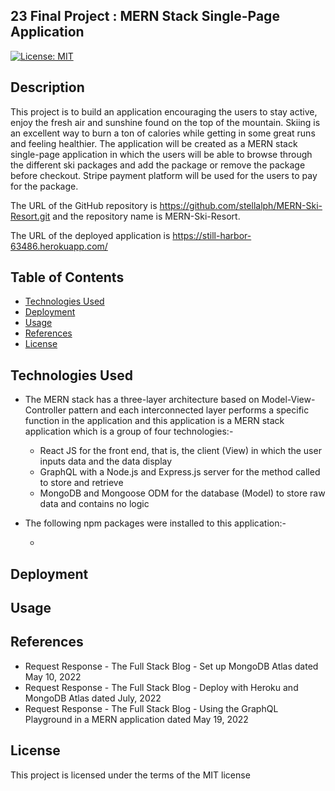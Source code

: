 ## 23 Final Project : MERN Stack Single-Page Application

[![License: MIT](https://img.shields.io/badge/License-MIT-yellow.svg)](https://opensource.org/licenses/MIT)



## Description

This project is to build an application encouraging the users to stay active, enjoy the fresh air and sunshine found on the top of the mountain. Skiing is an excellent way to burn a ton of calories while getting in some great runs and feeling healthier. The application will be created as  a MERN stack single-page application in which the users will be able to browse through the different ski packages and add the package or remove the package before checkout.  Stripe payment platform will be used for the users to pay for the package.

The URL of the GitHub repository is https://github.com/stellalph/MERN-Ski-Resort.git and the repository name is MERN-Ski-Resort.

The URL of the deployed application is https://still-harbor-63486.herokuapp.com/

## Table of Contents

- [Technologies Used](#technologies-used)
- [Deployment](#deployment)
- [Usage](#usage)
- [References](#references)
- [License](#license)

## Technologies Used

*   The MERN stack has a three-layer architecture based on Model-View-Controller pattern and each interconnected layer performs a specific function in the application and this application is a MERN stack application which is a group of four technologies:-

    *    React JS for the front end, that is, the client (View) in which the user inputs data and the data display
    *   GraphQL with a Node.js and Express.js server for the method called to store and retrieve
    *   MongoDB and Mongoose ODM for the database (Model) to store raw data and contains no logic

*   The following npm packages were installed to this application:-

    *  


    

 




## Deployment

## Usage

## References

* Request Response - The Full Stack Blog - Set up MongoDB Atlas dated May 10, 2022
* Request Response - The Full Stack Blog - Deploy with Heroku and MongoDB Atlas dated July, 2022
* Request Response - The Full Stack Blog - Using the GraphQL Playground in a MERN application dated May 19, 2022

## License

This project is licensed under the terms of the MIT license